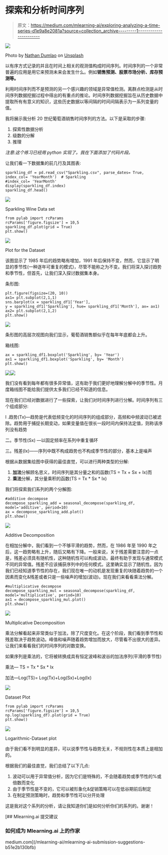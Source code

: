 # 探索和分析时间序列

> 原文：<https://medium.com/mlearning-ai/exploring-analyzing-a-time-series-d1e9a8e2081a?source=collection_archive---------1----------------------->

![](img/d34e74fcd110972fa67d19f2a9dff908.png)

Photo by [Nathan Dumlao](https://unsplash.com/@nate_dumlao?utm_source=medium&utm_medium=referral) on [Unsplash](https://unsplash.com?utm_source=medium&utm_medium=referral)

以有序方式记录的并且在时间上相关的观测值构成时间序列。时间序列的一个非常普遍的应用是用它来预测未来会发生什么。例如**销售预测、股票市场分析、库存预测等。**

利用时间序列而不是预测的另一个感兴趣的领域是异常值检测。离群点检测是从时间序列数据挖掘过程中得出的有重点的推论。时间序列数据挖掘旨在从历史数据中提取所有有意义的知识，这些历史数据以等间隔的时间间隔表示为一系列变量的值。

我将展示我分析 20 世纪葡萄酒销售时间序列的方法。以下是采取的步骤:

1.  探索性数据分析
2.  级数的分解
3.  推理

*注意:这个练习已经用 python 实现了。我在下面添加了代码片段。*

让我们看一下数据集的前几行及其图表:

```
sparkling_df = pd.read_csv("Sparkling.csv", parse_dates= True, index_col= 'YearMonth')  # Sparkling
#index_col= 'YearMonth'
display(sparkling_df.index)
sparkling_df.head()
```

![](img/80c6adb83dc48e4e2106d95e486a6ad3.png)

Sparkling Wine Data set

```
from pylab import rcParams
rcParams['figure.figsize'] = 10,5
sparkling_df.plot(grid = True)
plt.show()
```

![](img/4f748695291e684e2e85fe0d5fec6aab.png)

Plot for the Dataset

该图显示了 1985 年后的趋势略有增加，1991 年后保持不变，然而，它显示了明显的季节性(一种逐年可重复的模式)，尽管不能称之为不变。我们将深入探讨趋势和季节性，但首先，让我们深入探讨数据集本身。

条形图:

```
plt.figure(figsize=(20, 10))
ax1= plt.subplot(2,1,1)
sns.barplot(x = sparkling_df1['Year'], 
y = sparkling_df1['Sparkling'], hue= sparkling_df1['Month'], ax= ax1)
ax2= plt.subplot(2,1,2)
plt.show()
```

![](img/c7430203d0a38d18f4cc8715e0d7b579.png)

条形图的高层次视图向我们显示，葡萄酒销售额似乎在每年年底都会上升。

箱线图:

```
ax = sparkling_df1.boxplot('Sparkling', by= 'Year')
ax1 = sparkling_df1.boxplot('Sparkling', by= 'Month')
plt.show()
```

![](img/b8d6c1344aac124bc1ff69dd38fe0f4f.png)![](img/68f44f612f00d31581013af2db7da45a.png)

我们没有看到每年都有很多异常值，这有助于我们更好地理解分解中的季节性。月度箱线图不能给我们提供太多我们已经不知道的信息。

现在我们已经对数据进行了一些探索，让我们对时间序列进行分解。时间序列有三个组成部分:

I .趋势(Tx)—趋势是代表低频变化的时间序列的组成部分，高频和中频波动已被滤除。趋势用于捕捉长期变动，如果变量值在很长一段时间内保持法定值，则称该序列没有趋势

二。季节性(Sx) —以固定频率在系列中重复循环

三。残差(Ix)——序列中既不构成趋势也不构成季节性的部分，基本上是噪声

根据从数据集绘图中获得的最佳直觉，可以进行两种类型的分解:

1.  **加法**分解顾名思义，时间序列是其分量之和的函数(TS = Tx + Sx + Ix)而
2.  **乘法**分解，其分量乘积的函数(TS = Tx * Sx * Ix)

我们将探索我们系列的两个分解图:

```
#additive decompose
decompose_sparkling_add = seasonal_decompose(sparkling_df, model='additive', period=10)
ax = decompose_sparkling_add.plot()
plt.show()
```

![](img/310b76a1644c20fd64e519808712d8ae.png)

Additive Decomposition

在相加分解中，我们看到一个不够平滑的趋势，然而，在 1986 年至 1990 年之后，这一趋势略有上升，随后又略有下降。一般来说，关于残差需要注意的一点是，残差必须具有随机性，这种随机性可以构成波动，最终有助于发现与通常模式不同的异常值。残差不应该捕获序列中的任何模式。这里确实显示了随机性。因为我们已经知道季节性的存在，我们现在唯一的动机是发现重复的块随着趋势的一个因素而变化&残差或者只是一些噪声的增加(波动)。现在我们来看看乘法分解。

```
#multiplicative decompose
decompose_sparkling_mul = seasonal_decompose(sparkling_df, model='multiplicative', period=10)
ax1 = decompose_sparkling_mul.plot()
plt.show()
```

![](img/d3696083503049a83d194db255232702.png)

Multiplicative Decomposition

乘法分解看起来非常类似于加法，除了尺度变化。在这个阶段，我们看到季节性和残差取决于趋势波动。峰值和噪声随着趋势增加而放大，尽管看不出很大的差异。让我们来看看我们的时间序列的对数变换。

如果序列是乘法的，它将被转换成具有恒定波峰和波谷的加法序列(平滑的季节性)

乘法— TS = Tx * Sx * Ix

加法—Log(TS)= Log(Tx)+Log(Sx)+Log(Ix)

![](img/4f748695291e684e2e85fe0d5fec6aab.png)

Dataset Plot

```
from pylab import rcParams
rcParams['figure.figsize'] = 10,5
np.log(sparkling_df).plot(grid = True)
plt.show()
```

![](img/01bf2a6456f0cdf8f811e5c4f036044e.png)

Logarithmic-Dataset plot

由于我们看不到明显的差异，可以说季节性与趋势无关，不规则性在本质上是相加的。

根据我们的最佳直觉，我们总结了以下几点:

1.  波动可以用于异常值分析，因为它们是特殊的，不会随着趋势或季节性的%或倍数而变化
2.  由于季节性是不变的，它可以被形象化&促销策略可以在低谷期前后制定
3.  在制定预测策略时，趋势和季节性可以分开处理

这是我对这个系列的分析，请让我知道你们是如何分析你们的系列的。谢谢！

[](/mlearning-ai/mlearning-ai-submission-suggestions-b51e2b130bfb) [## Mlearning.ai 提交建议

### 如何成为 Mlearning.ai 上的作家

medium.com](/mlearning-ai/mlearning-ai-submission-suggestions-b51e2b130bfb)